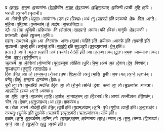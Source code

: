 

  
प्र।का॒र॒वः॒।म॒न॒ना।व॒च्यमा॑नाः।दे॒व॒द्रीची॑न्।न॒य॒त॒।दे॒व॒ऽयन्तः॑।द॒क्षि॒णा॒ऽवाट्।वा॒जिनी॑।प्राची॑।ए॒ति॒।ह॒विः।भर॑न्ती।अ॒ग्नये॑।घृ॒ताची॑॥  
आ।रोद॑सी॒ इति॑।अ॒पृ॒णाः॒।जाय॑मानः।उ॒त।प्र।रि॒क्थाः॒।अध॑।नु।प्र॒य॒ज्यो॒ इति॑ प्रऽयज्यो।दे॒वः।चि॒त्।अ॒ग्ने॒।म॒हि॒ना।पृ॒थि॒व्याः।व॒च्यन्ता॑म्।ते॒।वह्न॑यः।स॒प्तऽजि॑ह्वाः॥  
द्यौः।च॒।त्वा॒।पृ॒थि॒वी।य॒ज्ञिया॑सः।नि।होता॑रम्।सा॒द॒य॒न्ते॒।दमा॑य।यदि॑।विशः॑।मानु॑षीः।दे॒व॒ऽयन्तीः॑।प्रय॑स्वतीः।ईळ॑ते।शु॒क्रम्।अ॒र्चिः॥  
म॒हान्।स॒धऽस्थे॑।ध्रु॒वः।आ।निऽस॑त्तः।अ॒न्तः।द्यावा॑।माहि॑ने॒ इति॑।हर्य॑माणः।आस्क्रे॒ इति॑।स॒पत्नी॒ इति॑ स॒ऽपत्नी॑।अ॒जरे॒ इति॑।अमृ॑क्ते॒ इति॑।स॒ब॒र्दुघे॒ इति॑ स॒बः॒ऽदुघे॑।उ॒रु॒ऽगा॒यस्य॑।धे॒नू इति॑॥  
व्र॒ता।ते॒।अ॒ग्ने॒।म॒ह॒तः।म॒हानि॑।तव॑।क्रत्वा॑।रोद॑सी॒ इति॑।आ।त॒त॒न्थ॒।त्वम्।दू॒तः।अ॒भ॒वः॒।जाय॑मानः।त्वम्।ने॒ता।वृ॒ष॒भ॒।च॒र्ष॒णी॒नाम्॥  
ऋ॒तस्य॑।वा॒।के॒शिना॑।यो॒ग्याभिः॑।घृ॒त॒ऽस्नुवा॑।रोहि॑ता।धु॒रि।धि॒ष्व॒।अथ॑।व॒ह।दे॒वान्।दे॒व॒।विश्वा॑न्।सु॒ऽअ॒ध्व॒रा।कृ॒णु॒हि॒।जा॒त॒ऽवे॒दः॒॥  
दि॒वः।चि॒त्।आ।ते॒।रु॒च॒य॒न्त॒।रो॒काः।उ॒षः।वि॒ऽभा॒तीः।अनु॑।भा॒सि॒।पू॒र्वीः।अ॒पः।यत्।अ॒ग्ने॒।उ॒शध॑क्।वने॑षु।होतुः॑।म॒न्द्रस्य॑।प॒नय॑न्त।दे॒वाः॥  
उ॒रौ।वा॒।ये।अ॒न्तरि॑क्षे।मद॑न्ति।दि॒वः।वा॒।ये।रो॒च॒ने।सन्ति॑।दे॒वाः।ऊमाः॑।वा॒।ये।सु॒ऽहवा॑सः।यज॑त्राः।आ॒ऽये॒मि॒रे।र॒थ्यः॑।अ॒ग्ने॒।अश्वाः॑॥  
आ।ए॒भिः॒।अ॒ग्ने॒।स॒ऽरथ॑म्।या॒हि॒।अ॒र्वाङ्।ना॒नाऽर॒थम्।वा॒।वि॒ऽभवः॑।हि।अश्वाः॑।पत्नी॑ऽवतः।त्रिं॒शत॑म्।त्रीन्।च॒।दे॒वान्।अ॒नु॒ऽस्व॒धम्।आ।व॒ह॒।मा॒दय॑स्व॥  
सः।होता॑।यस्य॑।रोद॑सी॒ इति॑।चि॒त्।उ॒र्वी इति॑।य॒ज्ञम्ऽय॑ज्ञम्।अ॒भि।वृ॒धे।गृ॒णी॒तः।प्राची॒ इति॑।अ॒ध्व॒राऽइ॑व।त॒स्थ॒तुः।सु॒मेके॒ इति॑ सु॒ऽमेके॑।ऋ॒तव॑री॒ इत्यृ॒तऽव॑री।ऋ॒तऽजा॑तस्य।स॒त्ये इति॑॥  
इळा॑म्।अ॒ग्ने॒।पु॒रु॒ऽदंस॑म्।स॒निम्।गोः।श॒श्व॒त्ऽत॒मम्।हव॑मानाय।सा॒ध॒।स्यात्।नः॒।सू॒नुः।तन॑यः।वि॒जाऽवा॑।अ॒ग्ने॒।सा।ते॒।सु॒ऽम॒तिः।भू॒तु॒।अ॒स्मे इति॑॥  

